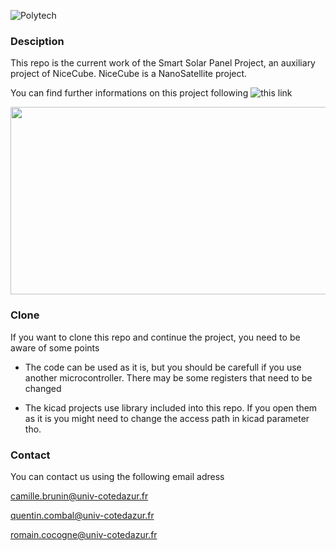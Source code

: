 ![Polytech](http://www.polytechnice.fr/jahia/jsp/jahia/templates/inc/img/polytech_nice-sophia.png)

### Desciption
This repo is the current work of the Smart Solar Panel Project, an auxiliary project of NiceCube.
NiceCube is a NanoSatellite project.

You can find further informations on this project following ![this link](https://nanosat.univ-cotedazur.fr/foswiki)

<img src="https://nanosat.univ-cotedazur.fr/foswiki/pub/Main/WebHome/Illustration_Nice3_v3.jpg" width="600" height="300">

### Clone
If you want to clone this repo and continue the project, you need to be aware of some points

  - The code can be used as it is, but you should be carefull if you use another microcontroller. There may be some registers that need to be changed
  
  - The kicad projects use library included into this repo. If you open them as it is you might need to change the access path in kicad parameter tho.

### Contact
You can contact us using the following email adress

camille.brunin@univ-cotedazur.fr

quentin.combal@univ-cotedazur.fr

romain.cocogne@univ-cotedazur.fr

